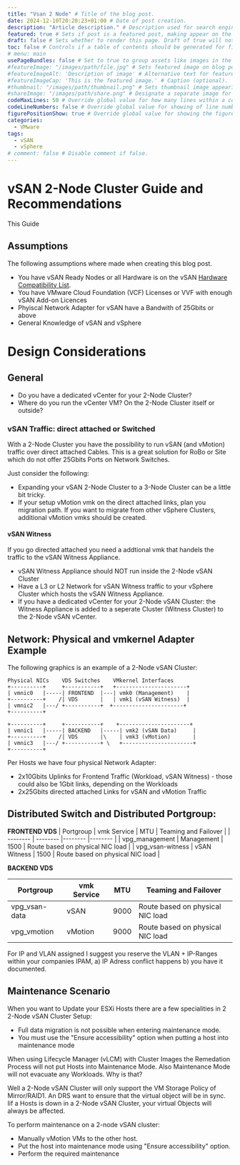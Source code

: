 ```yaml
---
title: "Vsan 2 Node" # Title of the blog post.
date: 2024-12-10T20:20:23+01:00 # Date of post creation.
description: "Article description." # Description used for search engine.
featured: true # Sets if post is a featured post, making appear on the home page side bar.
draft: false # Sets whether to render this page. Draft of true will not be rendered.
toc: false # Controls if a table of contents should be generated for first-level links automatically.
# menu: main
usePageBundles: false # Set to true to group assets like images in the same folder as this post.
#featureImage: "/images/path/file.jpg" # Sets featured image on blog post.
#featureImageAlt: 'Description of image' # Alternative text for featured image.
#featureImageCap: 'This is the featured image.' # Caption (optional).
#thumbnail: "/images/path/thumbnail.png" # Sets thumbnail image appearing inside card on homepage.
#shareImage: "/images/path/share.png" # Designate a separate image for social media sharing.
codeMaxLines: 50 # Override global value for how many lines within a code block before auto-collapsing.
codeLineNumbers: false # Override global value for showing of line numbers within code block.
figurePositionShow: true # Override global value for showing the figure label.
categories:
  - VMware
tags:
  - vSAN
  - vSphere
# comment: false # Disable comment if false.
---
```


# vSAN 2-Node Cluster Guide and Recommendations

This Guide

## Assumptions

The following assumptions where made when creating this blog post.

- You have vSAN Ready Nodes or all Hardware is on the vSAN [Hardware Compatibility List](https://compatibilityguide.broadcom.com/).
- You have VMware Cloud Foundation (VCF) Licenses or VVF with enough vSAN Add-on Licences
- Phyiscal Network Adapter for vSAN have a Bandwith of 25Gbits or above
- General Knowledge of vSAN and vSphere

# Design Considerations

## General 

- Do you have a dedicated vCenter for your 2-Node Cluster?
- Where do you run the vCenter VM? On the 2-Node Cluster itself or outside?



### vSAN Traffic: direct attached or Switched

With a 2-Node Cluster you have the possibility to run vSAN (and vMotion) traffic over direct attached Cables. This is a great solution for RoBo or Site which do not offer 25Gbits Ports on Network Switches.

Just consider the following:

- Expanding your vSAN 2-Node Cluster to a 3-Node Cluster can be a little bit tricky.
- If your setup vMotion vmk on the direct attached links, plan you migration path. If you want to migrate from other vSphere Clusters, additional vMotion vmks should be created.

#### vSAN Witness

If you go directed attached you need a addtional vmk that handels the traffic to the vSAN Witness Appliance.

- vSAN Witness Appliance should NOT run inside the 2-Node vSAN Cluster
- Have a L3 or L2 Network for vSAN Witness traffic to your vSphere Cluster which hosts the vSAN Witness Appliance.
- If you have a dedicated vCenter for your 2-Node vSAN Cluster: the Witness Appliance is added to a seperate Cluster (Witness Cluster) to the 2-Node vSAN vCenter.

## Network: Physical and vmkernel Adapter Example

The following graphics is an example of a 2-Node vSAN Cluster:

```
Physical NICs    VDS Switches    VMkernel Interfaces
+----------+     +-----------+   +----------------------+
| vmnic0   |-----| FRONTEND  |---| vmk0 (Management)    |
+----------+    /| VDS       |   | vmk1 (vSAN Witness)  |
| vmnic2   |---/ +-----------+  +----------------------+
+----------+                    
                                 
+----------+     +-----------+    +----------------------+
| vmnic1   |-----| BACKEND   |-----| vmk2 (vSAN Data)     |
+----------+    /| VDS       |\    | vmk3 (vMotion)       |
| vmnic3   |---/ +-----------+ \   +----------------------+
+----------+
```

Per Hosts we have four physical Network Adapter:

- 2x10Gbits Uplinks for Frontend Traffic (Workload, vSAN Witness) - those could also be 1Gbit links, depending on the Workloads
- 2x25Gbits directed attached Links for vSAN and vMotion Traffic

## Distributed Switch and Distributed Portgroup:

**FRONTEND VDS**
| Portgroup | vmk Service | MTU | Teaming and Failover |
| -------- | -------- |-------- |-------- |
| vpg_management  | Management   | 1500 | Route based on physical NIC load |
| vpg_vsan-witness | vSAN Witness   | 1500 | Route based on physical NIC load |

**BACKEND VDS**

| Portgroup | vmk Service | MTU | Teaming and Failover |
| -------- | -------- |-------- |-------- |
| vpg_vsan-data   | vSAN   | 9000 | Route based on physical NIC load |
| vpg_vmotion  | vMotion   | 9000 | Route based on physical NIC load |

For IP and VLAN assigned I suggest you reserve the VLAN + IP-Ranges within your companies IPAM, a) IP Adress conflict happens b) you have it documented.

## Maintenance Scenario

When you want to Update your ESXi Hosts there are a few specialities in 2 2-Node vSAN Cluster Setup:

- Full data migration is not possible when entering maintenance mode.
- You must use the "Ensure accessibility" option when putting a host into maintenance mode

When using Lifecycle Manager (vLCM) with Cluster Images the Remedation Process will not put Hosts into Maintenance Mode.
Also Maintenance Mode will not evacuate any Workloads. Why is that?

Well a 2-Node vSAN Cluster will only support the VM Storage Policy of Mirror/RAID1. An DRS want to ensure that the virtual object will be in sync. Iif a Hosts is down in a 2-Node vSAN Cluster, your virtual Objects will always be affected.

To perform maintenance on a 2-node vSAN cluster:
- Manually vMotion VMs to the other host.
- Put the host into maintenance mode using "Ensure accessibility" option.
- Perform the required maintenance
